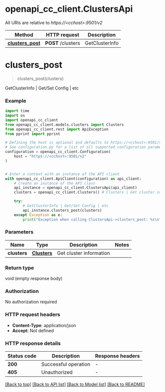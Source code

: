 # openapi_cc_client.ClustersApi

All URIs are relative to *https://&lt;cchost&gt;:9501/v2*

Method | HTTP request | Description
------------- | ------------- | -------------
[**clusters_post**](ClustersApi.md#clusters_post) | **POST** /clusters | GetClusterInfo | Get/Set Config | etc


# **clusters_post**
> clusters_post(clusters)

GetClusterInfo | Get/Set Config | etc

### Example

```python
import time
import os
import openapi_cc_client
from openapi_cc_client.models.clusters import Clusters
from openapi_cc_client.rest import ApiException
from pprint import pprint

# Defining the host is optional and defaults to https://<cchost>:9501/v2
# See configuration.py for a list of all supported configuration parameters.
configuration = openapi_cc_client.Configuration(
    host = "https://<cchost>:9501/v2"
)


# Enter a context with an instance of the API client
with openapi_cc_client.ApiClient(configuration) as api_client:
    # Create an instance of the API class
    api_instance = openapi_cc_client.ClustersApi(api_client)
    clusters = openapi_cc_client.Clusters() # Clusters | Get cluster information

    try:
        # GetClusterInfo | Get/Set Config | etc
        api_instance.clusters_post(clusters)
    except Exception as e:
        print("Exception when calling ClustersApi->clusters_post: %s\n" % e)
```



### Parameters

Name | Type | Description  | Notes
------------- | ------------- | ------------- | -------------
 **clusters** | [**Clusters**](Clusters.md)| Get cluster information | 

### Return type

void (empty response body)

### Authorization

No authorization required

### HTTP request headers

 - **Content-Type**: application/json
 - **Accept**: Not defined

### HTTP response details
| Status code | Description | Response headers |
|-------------|-------------|------------------|
**200** | Successful operation |  -  |
**405** | Unauthorized |  -  |

[[Back to top]](#) [[Back to API list]](../README.md#documentation-for-api-endpoints) [[Back to Model list]](../README.md#documentation-for-models) [[Back to README]](../README.md)

